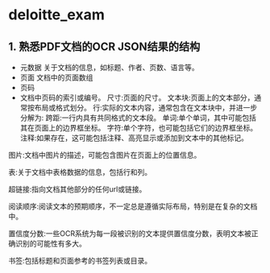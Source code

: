 # deloitte_exam
## 1. 熟悉PDF文档的OCR JSON结果的结构
* 元数据
  关于文档的信息，如标题、作者、页数、语言等。
* 页面
  文档中的页面数组
* 页码
* 文档中页码的索引或编号。
尺寸:页面的尺寸。
文本块:页面上的文本部分，通常按布局或格式划分。
行:实际的文本内容，通常包含在文本块中，并进一步分解为:
跨距:一行内具有共同格式的文本段。
单词:单个单词，其中可能包括其在页面上的边界框坐标。
字符:单个字符，也可能包括它们的边界框坐标。
注释:如果存在，这可能包括注释、高亮显示或添加到文本中的其他标记。

图片:文档中图片的描述，可能包含图片在页面上的位置信息。

表:关于文档中表格数据的信息，包括行和列。

超链接:指向文档其他部分的任何url或链接。

阅读顺序:阅读文本的预期顺序，不一定总是遵循实际布局，特别是在复杂的文档中。

置信度分数:一些OCR系统为每一段被识别的文本提供置信度分数，表明文本被正确识别的可能性有多大。

书签:包括标题和页面参考的书签列表或目录。
